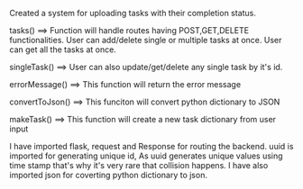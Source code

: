 Created a system for uploading tasks with their completion status.

tasks() ==> Function will handle routes having POST,GET,DELETE functionalities.
User can add/delete single or multiple tasks at once.
User can get all the tasks at once.

singleTask() ==> User can also update/get/delete any single task by it's id.

errorMessage() ==> This function will return the error message

convertToJson() ==> This funciton will convert python dictionary to JSON 

makeTask() ==> This function will create a new task dictionary from user input

I have imported flask, request and Response for routing the backend.
uuid is imported for generating unique id, As uuid generates unique values using time stamp that's why it's very rare that collision happens.
I have also imported json for coverting python dictionary to json.

